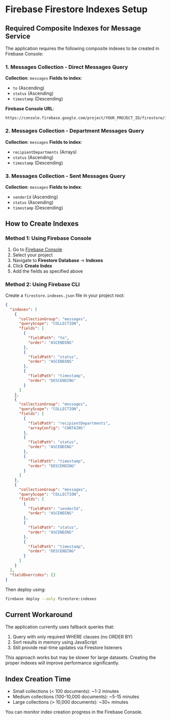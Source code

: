 # Firebase Firestore Indexes Setup

## Required Composite Indexes for Message Service

The application requires the following composite indexes to be created in Firebase Console:

### 1. Messages Collection - Direct Messages Query
**Collection**: `messages`
**Fields to index**:
- `to` (Ascending)
- `status` (Ascending) 
- `timestamp` (Descending)

**Firebase Console URL**: 
```
https://console.firebase.google.com/project/YOUR_PROJECT_ID/firestore/indexes
```

### 2. Messages Collection - Department Messages Query
**Collection**: `messages`
**Fields to index**:
- `recipientDepartments` (Arrays)
- `status` (Ascending)
- `timestamp` (Descending)

### 3. Messages Collection - Sent Messages Query
**Collection**: `messages`
**Fields to index**:
- `senderId` (Ascending)
- `status` (Ascending)
- `timestamp` (Descending)

## How to Create Indexes

### Method 1: Using Firebase Console
1. Go to [Firebase Console](https://console.firebase.google.com)
2. Select your project
3. Navigate to **Firestore Database** → **Indexes**
4. Click **Create Index**
5. Add the fields as specified above

### Method 2: Using Firebase CLI
Create a `firestore.indexes.json` file in your project root:

```json
{
  "indexes": [
    {
      "collectionGroup": "messages",
      "queryScope": "COLLECTION",
      "fields": [
        {
          "fieldPath": "to",
          "order": "ASCENDING"
        },
        {
          "fieldPath": "status",
          "order": "ASCENDING"
        },
        {
          "fieldPath": "timestamp",
          "order": "DESCENDING"
        }
      ]
    },
    {
      "collectionGroup": "messages",
      "queryScope": "COLLECTION",
      "fields": [
        {
          "fieldPath": "recipientDepartments",
          "arrayConfig": "CONTAINS"
        },
        {
          "fieldPath": "status",
          "order": "ASCENDING"
        },
        {
          "fieldPath": "timestamp",
          "order": "DESCENDING"
        }
      ]
    },
    {
      "collectionGroup": "messages",
      "queryScope": "COLLECTION",
      "fields": [
        {
          "fieldPath": "senderId",
          "order": "ASCENDING"
        },
        {
          "fieldPath": "status",
          "order": "ASCENDING"
        },
        {
          "fieldPath": "timestamp",
          "order": "DESCENDING"
        }
      ]
    }
  ],
  "fieldOverrides": []
}
```

Then deploy using:
```bash
firebase deploy --only firestore:indexes
```

## Current Workaround

The application currently uses fallback queries that:
1. Query with only required WHERE clauses (no ORDER BY)
2. Sort results in memory using JavaScript
3. Still provide real-time updates via Firestore listeners

This approach works but may be slower for large datasets. Creating the proper indexes will improve performance significantly.

## Index Creation Time

- Small collections (< 100 documents): ~1-2 minutes
- Medium collections (100-10,000 documents): ~5-15 minutes  
- Large collections (> 10,000 documents): ~30+ minutes

You can monitor index creation progress in the Firebase Console.
